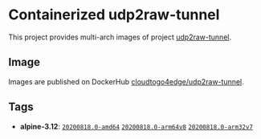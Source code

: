 # Containerized udp2raw-tunnel

This project provides multi-arch images of project [udp2raw-tunnel](https://github.com/wangyu-/udp2raw-tunnel).

## Image

Images are published on DockerHub [cloudtogo4edge/udp2raw-tunnel](https://hub.docker.com/r/cloudtogo4edge/udp2raw-tunnel).

## Tags

* **alpine-3.12**: [`20200818.0-amd64`](https://github.com/cloudtogo/containerized-udp2raw-tunnel/blob/master/alpine.amd64/Dockerfile) [`20200818.0-arm64v8`](https://github.com/cloudtogo/containerized-udp2raw-tunnel/blob/master/alpine.arm64v8/Dockerfile) [`20200818.0-arm32v7`](https://github.com/cloudtogo/containerized-udp2raw-tunnel/blob/master/alpine.arm32v7/Dockerfile)
